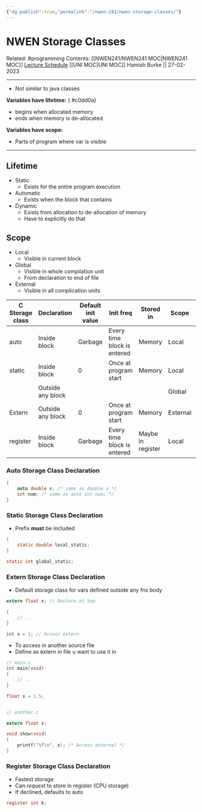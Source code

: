 ```yaml
---
{"dg-publish":true,"permalink":"/nwen-241/nwen-storage-classes/"}
---
```



# NWEN Storage Classes

Related: #programming 
Contents: [[NWEN241/NWEN241 MOC\|NWEN241 MOC]]
[Lecture Schedule](https://ecs.wgtn.ac.nz/Courses/NWEN241_2023T1/LectureSchedule)
[[UNI MOC\|UNI MOC]]
Hamish Burke || 27-02-2023
***
- Not similar to java classes

**Variables have lifetime:**
{ #c0dd0a}

- begins when allocated memory
- ends when memory is de-allocated

**Variables have scope:**
- Parts of program where var is visible

***

## Lifetime

- Static
	- Exists for the entire program execution
- Automatic
	- Exists when the block that contains 
- Dynamic
	- Exists from allocation to de-allocation of memory
	- Have to explicitly do that

## Scope

- Local
	- Visible in current block
- Global
	- Visible in whole compilation unit
	- From declaration to end of file
- External
	- Visible in all complication units

| C Storage class | Declaration       | Default init value | Init freq                   | Stored in         | Scope    | Lifetime  |
| --------------- | ----------------- | ------------------ | --------------------------- | ----------------- | -------- | --------- |
| auto            | Inside block      | Garbage            | Every time block is entered | Memory            | Local    | Automatic |
| static          | Inside block      | 0                  | Once at program start       | Memory            | Local    | Static    |
|                 | Outside any block |                    |                             |                   | Global   |           |
| Extern          | Outside any block | 0                  | Once at program start       | Memory            | External | Static    |
| register        | Inside block      | Garbage            | Every time block is entered | Maybe in register | Local    | Automatic          |

### Auto Storage Class Declaration

```c
{
	auto double x; /* same as double x */
	int num; /* same as auto int num; */
}
```

### Static Storage Class Declaration

- Prefix **must** be included

```c
{
	static double local_static;
}

static int global_static;
```

### Extern Storage Class Declaration

- Default storage class for vars defined outside any fns body

```c
extern float x; // Declare at top

{
	// ...
}

int x = 1; // Access extern
```

- To access in another source file
- Define as extern in file u want to use it in

```C
// main.c
int main(void)
{
	// ..
}

float x = 1.5;


// another.c

extern float x;

void show(void)
{
	printf("%f\n", x); /* Access external */
}

```

### Register Storage Class Declaration

- Fastest storage
- Can *request* to store in register (CPU storage)
- If declined, defaults to auto

```C
register int k;
```